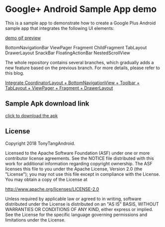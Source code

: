 Google+ Android Sample App demo
=========================
This is a sample app to demonstrate how to create a Google Plus Android sample app that integrates the following UI elements:

[demo gif preview](google_plus_demo.gif?raw=true)

BottomNavigationBar 
ViewPager 
Fragment 
ChildFragment
TabLayout
DrawerLayout
SnackBar
FloatingActionBar
NestedScrollView


The whole repository contains several branches, which gradually adds a new feature based on the previous branch. For more details, please refer to this blog.

[Integrate CoordinatorLayout + BottomNavigationView + Toolbar + TabLayout + ViewPager + Fragment + DrawerLayout](https://medium.com/@tonythompsoncmu/integrate-coordinatorlayout-bottomnavigationview-toolbar-tablayout-viewpager-fragment-e4268e83b475)


## Sample Apk download link 
[click to download the apk](https://github.com/TonyTangAndroid/GooglePlusDemo/releases/download/0.0.5/app-debug-v4.apk)



License
-------

Copyright 2018 TonyTangAndroid.

Licensed to the Apache Software Foundation (ASF) under one or more contributor
license agreements.  See the NOTICE file distributed with this work for
additional information regarding copyright ownership.  The ASF licenses this
file to you under the Apache License, Version 2.0 (the "License"); you may not
use this file except in compliance with the License.  You may obtain a copy of
the License at

  http://www.apache.org/licenses/LICENSE-2.0

Unless required by applicable law or agreed to in writing, software
distributed under the License is distributed on an "AS IS" BASIS, WITHOUT
WARRANTIES OR CONDITIONS OF ANY KIND, either express or implied.  See the
License for the specific language governing permissions and limitations under
the License.
